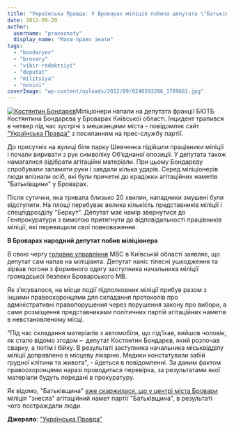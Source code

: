 ```yaml
---
title: "Українська Правда: У Броварах міліція побила депутата \"Батьківщини\""
date: 2012-09-20
author: 
  username: "pravoznaty"
  display_name: "Маєш право знати"
tags: 
  - "bondaryev"
  - "brovary"
  - "vibir-redaktsiyi"
  - "deputat"
  - "militsiya"
  - "novini"
coverImage: "wp-content/uploads/2012/09/0240593286_1789661.jpg"
---
```


[![](https://mpz.brovary.org/wp-content/uploads/2012/09/0240593286_1789661.jpg "Костянтин Бондарєв")](https://mpz.brovary.org/wp-content/uploads/2012/09/0240593286_1789661.jpg)Міліціонери напали на депутата фракції БЮТБ Костянтина Бондарєва у Броварах Київської області. Інцидент трапився в четвер під час зустрічі з мешканцями міста - повідомляє сайт ["Українська Правда"](http://www.pravda.com.ua/news/2012/09/20/6973129/ "Українська правда") з посиланням на прес-службу партії.

До присутніх на вулиці біля парку Шевченка підійшли працівники міліції і почали виривати з рук символіку Об’єднаної опозиції. У депутата також намагалися відібрати агітаційні матеріали. При цьому Бондарєву спробували заламати руки і завдали кілька ударів. Серед міліціонерів люди впізнали осіб, які були причетні до крадіжки агітаційних наметів "Батьківщини" у Броварах.

Після сутички, яка тривала близько 20 хвилин, нападники змушені були відступити. На площі перебуває велика кількість представників міліції і спецпідрозділу "Беркут". Депутат має намір звернутися до Генпрокуратури з вимогою притягнути до відповідальності працівників міліції, які перевищили свої повноваження.

**В Броварах народний депутат побив міліціонера**

В свою чергу [головне управління](http://mvdobl.kiev.ua/news/2012/09/20/978.html) МВС в Київській області заявляє, що депутат сам напав на міліціанта. Депутат наніс тілесні ушкодження та зірвав погони з форменого одягу заступника начальника міліції громадської безпеки Броварського МВ.

Як з’ясувалося, на місце події підполковник міліції прибув разом з іншими правоохоронцями для складання протоколів про адміністративні правопорушення через порушення закону про вибори, а саме розміщення представниками політичних партій агітаційних наметів в невстановленому місці.

"Під час складання матеріалів з автомобіля, що під’їхав, вийшов чоловік, як стало відомо згодом –  депутат Костянтин Бондарєв, який розпочав сварку, а потім і бійку. В результаті заступника начальника міськвідділу міліції доправлено в місцеву лікарню. Медики констатували забій грудної клітини та живота", - йдеться в повідомленні. За даним фактом правоохоронцями наразі проводиться перевірка, за результатами якої матеріали будуть передані в прокуратуру.

Як відомо, "Батьківщина" [вже скаржилася, що у центрі міста Бровари](http://www.pravda.com.ua/news/2012/09/11/6972512/) міліція "знесла" агітаційний намет партії "Батьківщина", в результаті чого постраждали люди.

**Джерело**: ["Українська Правда"](http://www.pravda.com.ua/news/2012/09/20/6973129/ "Українська правда")

